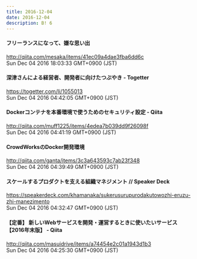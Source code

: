 ```yaml
---
title: 2016-12-04
date: 2016-12-04
description: B! 6
---
```


#### フリーランスになって、嫌な思い出
http://qiita.com/mesaka/items/41ec09a4dae3fba6dd6c<br>
Sun Dec 04 2016 18:03:33 GMT+0900 (JST)<br>


#### 深津さんによる経営者、開発者に向けたつぶやき - Togetter
https://togetter.com/li/1055013<br>
Sun Dec 04 2016 04:42:05 GMT+0900 (JST)<br>


#### Dockerコンテナを本番環境で使うためのセキュリティ設定 - Qiita
http://qiita.com/muff1225/items/4edea7b039dd9f26098f<br>
Sun Dec 04 2016 04:41:19 GMT+0900 (JST)<br>


#### CrowdWorksのDocker開発環境
http://qiita.com/ganta/items/3c3a643593c7ab23f348<br>
Sun Dec 04 2016 04:39:49 GMT+0900 (JST)<br>


#### スケールするプロダクトを支える組織マネジメント // Speaker Deck
https://speakerdeck.com/khamanaka/sukerusurupurodakutowozhi-eruzu-zhi-manezimento<br>
Sun Dec 04 2016 04:32:47 GMT+0900 (JST)<br>


#### 【定番】 新しいWebサービスを開発・運営するときに使いたいサービス 【2016年末版】 - Qiita
http://qiita.com/masuidrive/items/a74454e2c01a1943d1b3<br>
Sun Dec 04 2016 04:25:30 GMT+0900 (JST)<br>


